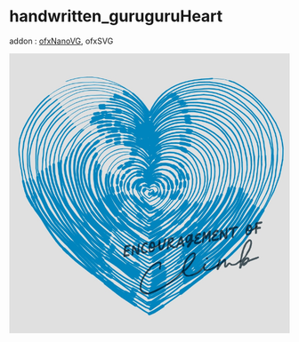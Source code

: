 # handwritten_guruguruHeart
addon : [ofxNanoVG](https://github.com/satoruhiga/ofxNanoVG), ofxSVG  

![](https://github.com/yuyurigi/handwritten_guruguruHeart/blob/main/20210408030409%23%23.jpg)

